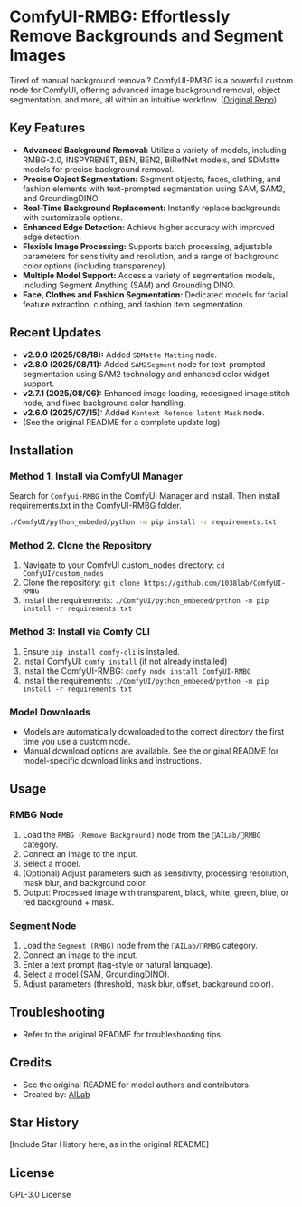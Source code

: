 # ComfyUI-RMBG: Effortlessly Remove Backgrounds and Segment Images

Tired of manual background removal?  ComfyUI-RMBG is a powerful custom node for ComfyUI, offering advanced image background removal, object segmentation, and more, all within an intuitive workflow. ([Original Repo](https://github.com/1038lab/ComfyUI-RMBG))

## Key Features

*   **Advanced Background Removal:** Utilize a variety of models, including RMBG-2.0, INSPYRENET, BEN, BEN2, BiRefNet models, and SDMatte models for precise background removal.
*   **Precise Object Segmentation:** Segment objects, faces, clothing, and fashion elements with text-prompted segmentation using SAM, SAM2, and GroundingDINO.
*   **Real-Time Background Replacement:** Instantly replace backgrounds with customizable options.
*   **Enhanced Edge Detection:** Achieve higher accuracy with improved edge detection.
*   **Flexible Image Processing:** Supports batch processing, adjustable parameters for sensitivity and resolution, and a range of background color options (including transparency).
*   **Multiple Model Support:** Access a variety of segmentation models, including Segment Anything (SAM) and Grounding DINO.
*   **Face, Clothes and Fashion Segmentation:** Dedicated models for facial feature extraction, clothing, and fashion item segmentation.

## Recent Updates

*   **v2.9.0 (2025/08/18):** Added `SDMatte Matting` node.
*   **v2.8.0 (2025/08/11):** Added `SAM2Segment` node for text-prompted segmentation using SAM2 technology and enhanced color widget support.
*   **v2.7.1 (2025/08/06):** Enhanced image loading, redesigned image stitch node, and fixed background color handling.
*   **v2.6.0 (2025/07/15):** Added `Kontext Refence latent Mask` node.
*   (See the original README for a complete update log)

## Installation

### Method 1. Install via ComfyUI Manager

Search for `Comfyui-RMBG` in the ComfyUI Manager and install.  Then install requirements.txt in the ComfyUI-RMBG folder.

  ```bash
  ./ComfyUI/python_embeded/python -m pip install -r requirements.txt
  ```

### Method 2. Clone the Repository

1.  Navigate to your ComfyUI custom\_nodes directory:  `cd ComfyUI/custom_nodes`
2.  Clone the repository: `git clone https://github.com/1038lab/ComfyUI-RMBG`
3.  Install the requirements: `./ComfyUI/python_embeded/python -m pip install -r requirements.txt`

### Method 3: Install via Comfy CLI

1.  Ensure `pip install comfy-cli` is installed.
2.  Install ComfyUI: `comfy install` (if not already installed)
3.  Install the ComfyUI-RMBG: `comfy node install ComfyUI-RMBG`
4.  Install the requirements: `./ComfyUI/python_embeded/python -m pip install -r requirements.txt`

### Model Downloads

*   Models are automatically downloaded to the correct directory the first time you use a custom node.
*   Manual download options are available. See the original README for model-specific download links and instructions.

## Usage

### RMBG Node

1.  Load the `RMBG (Remove Background)` node from the `🧪AILab/🧽RMBG` category.
2.  Connect an image to the input.
3.  Select a model.
4.  (Optional) Adjust parameters such as sensitivity, processing resolution, mask blur, and background color.
5.  Output: Processed image with transparent, black, white, green, blue, or red background + mask.

### Segment Node

1.  Load the `Segment (RMBG)` node from the `🧪AILab/🧽RMBG` category.
2.  Connect an image to the input.
3.  Enter a text prompt (tag-style or natural language).
4.  Select a model (SAM, GroundingDINO).
5.  Adjust parameters (threshold, mask blur, offset, background color).

## Troubleshooting

*   Refer to the original README for troubleshooting tips.

## Credits

*   See the original README for model authors and contributors.
*   Created by: [AILab](https://github.com/1038lab)

## Star History
[Include Star History here, as in the original README]

## License

GPL-3.0 License